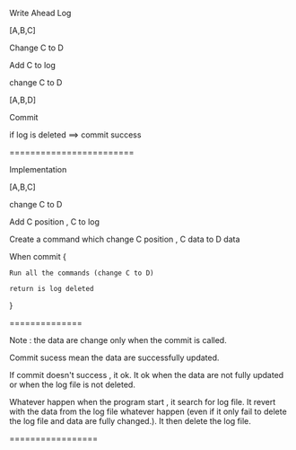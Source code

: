 Write Ahead Log

[A,B,C]

Change C to D

Add C to log

change C to D

[A,B,D]

Commit

if log is deleted ==> commit success

========================

Implementation

[A,B,C]

change C to D

Add C position , C to log

Create a command which change C position , C data to D data

When commit
{

    Run all the commands (change C to D)

    return is log deleted
}

==============

Note : the data are change only when the commit is called.

Commit sucess mean the data are successfully updated.

If commit doesn't success , it ok. It ok when the data are not fully updated or
when the log file is not deleted.

Whatever happen when the program start , it search for log file.
It revert with the data from the log file whatever happen (even if it only fail to delete the log file and data are fully changed.).
It then delete the log file.

=================

